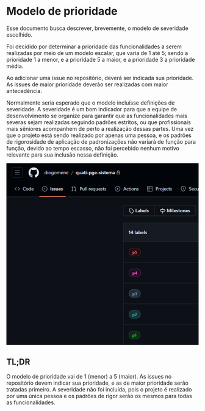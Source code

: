 # Modelo de prioridade

Esse documento busca descrever, brevemente, o modelo de severidade escolhido.

Foi decidido por determinar a prioridade das funcionalidades a serem realizadas por meio de um modelo escalar, que varia de 1 até 5; sendo a prioridade 1 a menor, e a prioridade 5 a maior, e a prioridade 3 a prioridade média.

Ao adicionar uma issue no repositório, deverá ser indicada sua prioridade. As issues de maior prioridade deverão ser realizadas com maior antecedência.

Normalmente seria esperado que o modelo incluísse definições de severidade. A severidade é um bom indicador para que a equipe de desenvolvimento se organize para garantir que as funcionalidades mais severas sejam realizadas seguindo padrões estritos, ou que profissionais mais sêniores acompanhem de perto a realização dessas partes. Uma vez que o projeto está sendo realizado por apenas uma pessoa, e os padrões de rigorosidade de aplicação de padronizações não variará de função para função, devido ao tempo escasso, não foi percebido nenhum motivo relevante para sua inclusão nessa definição.

![Untitled](modeloDePrioridade/Untitled.png)

## TL;DR

O modelo de prioridade vai de 1 (menor) a 5 (maior). As issues no repositório devem indicar sua prioridade, e as de maior prioridade serão tratadas primeiro. A severidade não foi incluída, pois o projeto é realizado por uma única pessoa e os padrões de rigor serão os mesmos para todas as funcionalidades.